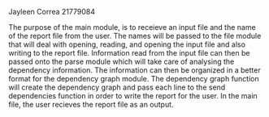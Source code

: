 Jayleen Correa 21779084

The purpose of the main module, is to receieve an input file and the name of the report file from the user. The names will be passed to the file module that will deal with opening, reading, and opening the input file and also writing to the report file. Information read from the input file can then be passed onto the parse module which will take care of analysing the dependency information. The information can then be organized in a better format for the dependency graph module. The dependency graph function will create the dependency graph and pass each line to the send dependencies function in order to write the report for the user. In the main file, the user recieves the report file as an output.